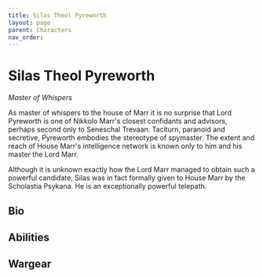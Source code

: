 ```yaml
---
title: Silas Theol Pyreworth
layout: page
parent: Characters
nav_order: 
---
```

# Silas Theol Pyreworth
*Master of Whispers*  

As master of whispers to the house of Marr it is no surprise that Lord Pyreworth is one of Nikkolo Marr's closest confidants and advisors, perhaps second only to Seneschal Trevaan. Taciturn, paranoid and secretive, Pyreworth embodies the stereotype of spymaster. The extent and reach of House Marr's intelligence network is known only to him and his master the Lord Marr.

Although it is unknown exactly how the Lord Marr managed to obtain such a powerful candidate, Silas was in fact formally given to House Marr by the Scholastia Psykana. He is an exceptionally powerful telepath.

## Bio


## Abilities


## Wargear
